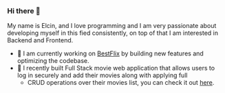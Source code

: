 ### Hi there 👋

My name is Elcin, and I love programming and I am very passionate about developing myself in this fied consistently, on top of that I am interested in Backend and Frontend.

- 🔭 I am currently working on [BestFlix](https://best-flix.netlify.app/) by building new features and optimizing the codebase.
- 🌱 I recently built Full Stack movie web application that allows users to log in securely and add their movies along with applying full
     - CRUD operations over their movies list, you can check it out [here](https://best-flix.netlify.app/).
